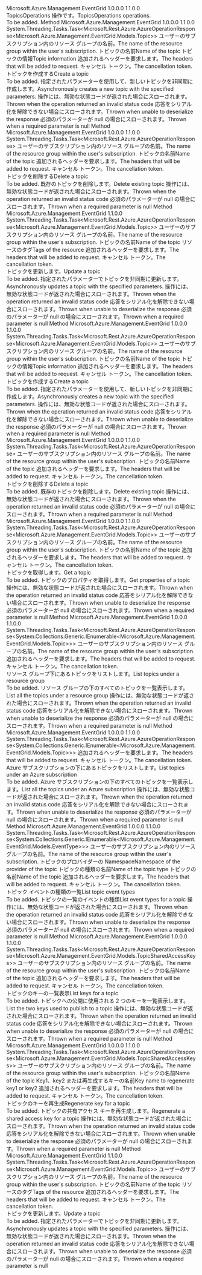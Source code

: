 <Type Name="ITopicsOperations" FullName="Microsoft.Azure.Management.EventGrid.ITopicsOperations">
  <TypeSignature Language="C#" Value="public interface ITopicsOperations" />
  <TypeSignature Language="ILAsm" Value=".class public interface auto ansi abstract ITopicsOperations" />
  <TypeSignature Language="DocId" Value="T:Microsoft.Azure.Management.EventGrid.ITopicsOperations" />
  <TypeSignature Language="VB.NET" Value="Public Interface ITopicsOperations" />
  <TypeSignature Language="F#" Value="type ITopicsOperations = interface" />
  <AssemblyInfo>
    <AssemblyName>Microsoft.Azure.Management.EventGrid</AssemblyName>
    <AssemblyVersion>1.0.0.0</AssemblyVersion>
    <AssemblyVersion>1.1.0.0</AssemblyVersion>
  </AssemblyInfo>
  <Interfaces />
  <Docs>
    <summary>
            <span data-ttu-id="8a679-101">TopicsOperations 操作です。</span><span class="sxs-lookup"><span data-stu-id="8a679-101">TopicsOperations operations.</span></span>
            </summary>
    <remarks>To be added.</remarks>
  </Docs>
  <Members>
    <Member MemberName="BeginCreateOrUpdateWithHttpMessagesAsync">
      <MemberSignature Language="C#" Value="public System.Threading.Tasks.Task&lt;Microsoft.Rest.Azure.AzureOperationResponse&lt;Microsoft.Azure.Management.EventGrid.Models.Topic&gt;&gt; BeginCreateOrUpdateWithHttpMessagesAsync (string resourceGroupName, string topicName, Microsoft.Azure.Management.EventGrid.Models.Topic topicInfo, System.Collections.Generic.Dictionary&lt;string,System.Collections.Generic.List&lt;string&gt;&gt; customHeaders = null, System.Threading.CancellationToken cancellationToken = null);" />
      <MemberSignature Language="ILAsm" Value=".method public hidebysig newslot virtual instance class System.Threading.Tasks.Task`1&lt;class Microsoft.Rest.Azure.AzureOperationResponse`1&lt;class Microsoft.Azure.Management.EventGrid.Models.Topic&gt;&gt; BeginCreateOrUpdateWithHttpMessagesAsync(string resourceGroupName, string topicName, class Microsoft.Azure.Management.EventGrid.Models.Topic topicInfo, class System.Collections.Generic.Dictionary`2&lt;string, class System.Collections.Generic.List`1&lt;string&gt;&gt; customHeaders, valuetype System.Threading.CancellationToken cancellationToken) cil managed" />
      <MemberSignature Language="DocId" Value="M:Microsoft.Azure.Management.EventGrid.ITopicsOperations.BeginCreateOrUpdateWithHttpMessagesAsync(System.String,System.String,Microsoft.Azure.Management.EventGrid.Models.Topic,System.Collections.Generic.Dictionary{System.String,System.Collections.Generic.List{System.String}},System.Threading.CancellationToken)" />
      <MemberSignature Language="F#" Value="abstract member BeginCreateOrUpdateWithHttpMessagesAsync : string * string * Microsoft.Azure.Management.EventGrid.Models.Topic * System.Collections.Generic.Dictionary&lt;string, System.Collections.Generic.List&lt;string&gt;&gt; * System.Threading.CancellationToken -&gt; System.Threading.Tasks.Task&lt;Microsoft.Rest.Azure.AzureOperationResponse&lt;Microsoft.Azure.Management.EventGrid.Models.Topic&gt;&gt;" Usage="iTopicsOperations.BeginCreateOrUpdateWithHttpMessagesAsync (resourceGroupName, topicName, topicInfo, customHeaders, cancellationToken)" />
      <MemberType>Method</MemberType>
      <AssemblyInfo>
        <AssemblyName>Microsoft.Azure.Management.EventGrid</AssemblyName>
        <AssemblyVersion>1.0.0.0</AssemblyVersion>
        <AssemblyVersion>1.1.0.0</AssemblyVersion>
      </AssemblyInfo>
      <ReturnValue>
        <ReturnType>System.Threading.Tasks.Task&lt;Microsoft.Rest.Azure.AzureOperationResponse&lt;Microsoft.Azure.Management.EventGrid.Models.Topic&gt;&gt;</ReturnType>
      </ReturnValue>
      <Parameters>
        <Parameter Name="resourceGroupName" Type="System.String" />
        <Parameter Name="topicName" Type="System.String" />
        <Parameter Name="topicInfo" Type="Microsoft.Azure.Management.EventGrid.Models.Topic" />
        <Parameter Name="customHeaders" Type="System.Collections.Generic.Dictionary&lt;System.String,System.Collections.Generic.List&lt;System.String&gt;&gt;" />
        <Parameter Name="cancellationToken" Type="System.Threading.CancellationToken" />
      </Parameters>
      <Docs>
        <param name="resourceGroupName">
            <span data-ttu-id="8a679-102">ユーザーのサブスクリプション内のリソース グループの名前。</span><span class="sxs-lookup"><span data-stu-id="8a679-102">The name of the resource group within the user's subscription.</span></span>
            </param>
        <param name="topicName">
            <span data-ttu-id="8a679-103">トピックの名前</span><span class="sxs-lookup"><span data-stu-id="8a679-103">Name of the topic</span></span>
            </param>
        <param name="topicInfo">
            <span data-ttu-id="8a679-104">トピックの情報</span><span class="sxs-lookup"><span data-stu-id="8a679-104">Topic information</span></span>
            </param>
        <param name="customHeaders">
            <span data-ttu-id="8a679-105">追加されるヘッダーを要求します。</span><span class="sxs-lookup"><span data-stu-id="8a679-105">The headers that will be added to request.</span></span>
            </param>
        <param name="cancellationToken">
            <span data-ttu-id="8a679-106">キャンセル トークン。</span><span class="sxs-lookup"><span data-stu-id="8a679-106">The cancellation token.</span></span>
            </param>
        <summary>
            <span data-ttu-id="8a679-107">トピックを作成する</span><span class="sxs-lookup"><span data-stu-id="8a679-107">Create a topic</span></span>
            </summary>
        <returns>To be added.</returns>
        <remarks>
            <span data-ttu-id="8a679-108">指定されたパラメーターを使用して、新しいトピックを非同期に作成します。</span><span class="sxs-lookup"><span data-stu-id="8a679-108">Asynchronously creates a new topic with the specified parameters.</span></span>
            </remarks>
        <exception cref="T:Microsoft.Rest.Azure.CloudException">
            <span data-ttu-id="8a679-109">操作には、無効な状態コードが返された場合にスローされます。</span><span class="sxs-lookup"><span data-stu-id="8a679-109">Thrown when the operation returned an invalid status code</span></span>
            </exception>
        <exception cref="T:Microsoft.Rest.SerializationException">
            <span data-ttu-id="8a679-110">応答をシリアル化を解除できない場合にスローされます。</span><span class="sxs-lookup"><span data-stu-id="8a679-110">Thrown when unable to deserialize the response</span></span>
            </exception>
        <exception cref="T:Microsoft.Rest.ValidationException">
            <span data-ttu-id="8a679-111">必須のパラメーターが null の場合にスローされます。</span><span class="sxs-lookup"><span data-stu-id="8a679-111">Thrown when a required parameter is null</span></span>
            </exception>
      </Docs>
    </Member>
    <Member MemberName="BeginDeleteWithHttpMessagesAsync">
      <MemberSignature Language="C#" Value="public System.Threading.Tasks.Task&lt;Microsoft.Rest.Azure.AzureOperationResponse&gt; BeginDeleteWithHttpMessagesAsync (string resourceGroupName, string topicName, System.Collections.Generic.Dictionary&lt;string,System.Collections.Generic.List&lt;string&gt;&gt; customHeaders = null, System.Threading.CancellationToken cancellationToken = null);" />
      <MemberSignature Language="ILAsm" Value=".method public hidebysig newslot virtual instance class System.Threading.Tasks.Task`1&lt;class Microsoft.Rest.Azure.AzureOperationResponse&gt; BeginDeleteWithHttpMessagesAsync(string resourceGroupName, string topicName, class System.Collections.Generic.Dictionary`2&lt;string, class System.Collections.Generic.List`1&lt;string&gt;&gt; customHeaders, valuetype System.Threading.CancellationToken cancellationToken) cil managed" />
      <MemberSignature Language="DocId" Value="M:Microsoft.Azure.Management.EventGrid.ITopicsOperations.BeginDeleteWithHttpMessagesAsync(System.String,System.String,System.Collections.Generic.Dictionary{System.String,System.Collections.Generic.List{System.String}},System.Threading.CancellationToken)" />
      <MemberSignature Language="F#" Value="abstract member BeginDeleteWithHttpMessagesAsync : string * string * System.Collections.Generic.Dictionary&lt;string, System.Collections.Generic.List&lt;string&gt;&gt; * System.Threading.CancellationToken -&gt; System.Threading.Tasks.Task&lt;Microsoft.Rest.Azure.AzureOperationResponse&gt;" Usage="iTopicsOperations.BeginDeleteWithHttpMessagesAsync (resourceGroupName, topicName, customHeaders, cancellationToken)" />
      <MemberType>Method</MemberType>
      <AssemblyInfo>
        <AssemblyName>Microsoft.Azure.Management.EventGrid</AssemblyName>
        <AssemblyVersion>1.0.0.0</AssemblyVersion>
        <AssemblyVersion>1.1.0.0</AssemblyVersion>
      </AssemblyInfo>
      <ReturnValue>
        <ReturnType>System.Threading.Tasks.Task&lt;Microsoft.Rest.Azure.AzureOperationResponse&gt;</ReturnType>
      </ReturnValue>
      <Parameters>
        <Parameter Name="resourceGroupName" Type="System.String" />
        <Parameter Name="topicName" Type="System.String" />
        <Parameter Name="customHeaders" Type="System.Collections.Generic.Dictionary&lt;System.String,System.Collections.Generic.List&lt;System.String&gt;&gt;" />
        <Parameter Name="cancellationToken" Type="System.Threading.CancellationToken" />
      </Parameters>
      <Docs>
        <param name="resourceGroupName">
            <span data-ttu-id="8a679-112">ユーザーのサブスクリプション内のリソース グループの名前。</span><span class="sxs-lookup"><span data-stu-id="8a679-112">The name of the resource group within the user's subscription.</span></span>
            </param>
        <param name="topicName">
            <span data-ttu-id="8a679-113">トピックの名前</span><span class="sxs-lookup"><span data-stu-id="8a679-113">Name of the topic</span></span>
            </param>
        <param name="customHeaders">
            <span data-ttu-id="8a679-114">追加されるヘッダーを要求します。</span><span class="sxs-lookup"><span data-stu-id="8a679-114">The headers that will be added to request.</span></span>
            </param>
        <param name="cancellationToken">
            <span data-ttu-id="8a679-115">キャンセル トークン。</span><span class="sxs-lookup"><span data-stu-id="8a679-115">The cancellation token.</span></span>
            </param>
        <summary>
            <span data-ttu-id="8a679-116">トピックを削除する</span><span class="sxs-lookup"><span data-stu-id="8a679-116">Delete a topic</span></span>
            </summary>
        <returns>To be added.</returns>
        <remarks>
            <span data-ttu-id="8a679-117">既存のトピックを削除します。</span><span class="sxs-lookup"><span data-stu-id="8a679-117">Delete existing topic</span></span>
            </remarks>
        <exception cref="T:Microsoft.Rest.Azure.CloudException">
            <span data-ttu-id="8a679-118">操作には、無効な状態コードが返された場合にスローされます。</span><span class="sxs-lookup"><span data-stu-id="8a679-118">Thrown when the operation returned an invalid status code</span></span>
            </exception>
        <exception cref="T:Microsoft.Rest.ValidationException">
            <span data-ttu-id="8a679-119">必須のパラメーターが null の場合にスローされます。</span><span class="sxs-lookup"><span data-stu-id="8a679-119">Thrown when a required parameter is null</span></span>
            </exception>
      </Docs>
    </Member>
    <Member MemberName="BeginUpdateWithHttpMessagesAsync">
      <MemberSignature Language="C#" Value="public System.Threading.Tasks.Task&lt;Microsoft.Rest.Azure.AzureOperationResponse&lt;Microsoft.Azure.Management.EventGrid.Models.Topic&gt;&gt; BeginUpdateWithHttpMessagesAsync (string resourceGroupName, string topicName, System.Collections.Generic.IDictionary&lt;string,string&gt; tags = null, System.Collections.Generic.Dictionary&lt;string,System.Collections.Generic.List&lt;string&gt;&gt; customHeaders = null, System.Threading.CancellationToken cancellationToken = null);" />
      <MemberSignature Language="ILAsm" Value=".method public hidebysig newslot virtual instance class System.Threading.Tasks.Task`1&lt;class Microsoft.Rest.Azure.AzureOperationResponse`1&lt;class Microsoft.Azure.Management.EventGrid.Models.Topic&gt;&gt; BeginUpdateWithHttpMessagesAsync(string resourceGroupName, string topicName, class System.Collections.Generic.IDictionary`2&lt;string, string&gt; tags, class System.Collections.Generic.Dictionary`2&lt;string, class System.Collections.Generic.List`1&lt;string&gt;&gt; customHeaders, valuetype System.Threading.CancellationToken cancellationToken) cil managed" />
      <MemberSignature Language="DocId" Value="M:Microsoft.Azure.Management.EventGrid.ITopicsOperations.BeginUpdateWithHttpMessagesAsync(System.String,System.String,System.Collections.Generic.IDictionary{System.String,System.String},System.Collections.Generic.Dictionary{System.String,System.Collections.Generic.List{System.String}},System.Threading.CancellationToken)" />
      <MemberSignature Language="F#" Value="abstract member BeginUpdateWithHttpMessagesAsync : string * string * System.Collections.Generic.IDictionary&lt;string, string&gt; * System.Collections.Generic.Dictionary&lt;string, System.Collections.Generic.List&lt;string&gt;&gt; * System.Threading.CancellationToken -&gt; System.Threading.Tasks.Task&lt;Microsoft.Rest.Azure.AzureOperationResponse&lt;Microsoft.Azure.Management.EventGrid.Models.Topic&gt;&gt;" Usage="iTopicsOperations.BeginUpdateWithHttpMessagesAsync (resourceGroupName, topicName, tags, customHeaders, cancellationToken)" />
      <MemberType>Method</MemberType>
      <AssemblyInfo>
        <AssemblyName>Microsoft.Azure.Management.EventGrid</AssemblyName>
        <AssemblyVersion>1.1.0.0</AssemblyVersion>
      </AssemblyInfo>
      <ReturnValue>
        <ReturnType>System.Threading.Tasks.Task&lt;Microsoft.Rest.Azure.AzureOperationResponse&lt;Microsoft.Azure.Management.EventGrid.Models.Topic&gt;&gt;</ReturnType>
      </ReturnValue>
      <Parameters>
        <Parameter Name="resourceGroupName" Type="System.String" />
        <Parameter Name="topicName" Type="System.String" />
        <Parameter Name="tags" Type="System.Collections.Generic.IDictionary&lt;System.String,System.String&gt;" />
        <Parameter Name="customHeaders" Type="System.Collections.Generic.Dictionary&lt;System.String,System.Collections.Generic.List&lt;System.String&gt;&gt;" />
        <Parameter Name="cancellationToken" Type="System.Threading.CancellationToken" />
      </Parameters>
      <Docs>
        <param name="resourceGroupName">
            <span data-ttu-id="8a679-120">ユーザーのサブスクリプション内のリソース グループの名前。</span><span class="sxs-lookup"><span data-stu-id="8a679-120">The name of the resource group within the user's subscription.</span></span>
            </param>
        <param name="topicName">
            <span data-ttu-id="8a679-121">トピックの名前</span><span class="sxs-lookup"><span data-stu-id="8a679-121">Name of the topic</span></span>
            </param>
        <param name="tags">
            <span data-ttu-id="8a679-122">リソースのタグ</span><span class="sxs-lookup"><span data-stu-id="8a679-122">Tags of the resource</span></span>
            </param>
        <param name="customHeaders">
            <span data-ttu-id="8a679-123">追加されるヘッダーを要求します。</span><span class="sxs-lookup"><span data-stu-id="8a679-123">The headers that will be added to request.</span></span>
            </param>
        <param name="cancellationToken">
            <span data-ttu-id="8a679-124">キャンセル トークン。</span><span class="sxs-lookup"><span data-stu-id="8a679-124">The cancellation token.</span></span>
            </param>
        <summary>
            <span data-ttu-id="8a679-125">トピックを更新します。</span><span class="sxs-lookup"><span data-stu-id="8a679-125">Update a topic</span></span>
            </summary>
        <returns>To be added.</returns>
        <remarks>
            <span data-ttu-id="8a679-126">指定されたパラメーターでトピックを非同期に更新します。</span><span class="sxs-lookup"><span data-stu-id="8a679-126">Asynchronously updates a topic with the specified parameters.</span></span>
            </remarks>
        <exception cref="T:Microsoft.Rest.Azure.CloudException">
            <span data-ttu-id="8a679-127">操作には、無効な状態コードが返された場合にスローされます。</span><span class="sxs-lookup"><span data-stu-id="8a679-127">Thrown when the operation returned an invalid status code</span></span>
            </exception>
        <exception cref="T:Microsoft.Rest.SerializationException">
            <span data-ttu-id="8a679-128">応答をシリアル化を解除できない場合にスローされます。</span><span class="sxs-lookup"><span data-stu-id="8a679-128">Thrown when unable to deserialize the response</span></span>
            </exception>
        <exception cref="T:Microsoft.Rest.ValidationException">
            <span data-ttu-id="8a679-129">必須のパラメーターが null の場合にスローされます。</span><span class="sxs-lookup"><span data-stu-id="8a679-129">Thrown when a required parameter is null</span></span>
            </exception>
      </Docs>
    </Member>
    <Member MemberName="CreateOrUpdateWithHttpMessagesAsync">
      <MemberSignature Language="C#" Value="public System.Threading.Tasks.Task&lt;Microsoft.Rest.Azure.AzureOperationResponse&lt;Microsoft.Azure.Management.EventGrid.Models.Topic&gt;&gt; CreateOrUpdateWithHttpMessagesAsync (string resourceGroupName, string topicName, Microsoft.Azure.Management.EventGrid.Models.Topic topicInfo, System.Collections.Generic.Dictionary&lt;string,System.Collections.Generic.List&lt;string&gt;&gt; customHeaders = null, System.Threading.CancellationToken cancellationToken = null);" />
      <MemberSignature Language="ILAsm" Value=".method public hidebysig newslot virtual instance class System.Threading.Tasks.Task`1&lt;class Microsoft.Rest.Azure.AzureOperationResponse`1&lt;class Microsoft.Azure.Management.EventGrid.Models.Topic&gt;&gt; CreateOrUpdateWithHttpMessagesAsync(string resourceGroupName, string topicName, class Microsoft.Azure.Management.EventGrid.Models.Topic topicInfo, class System.Collections.Generic.Dictionary`2&lt;string, class System.Collections.Generic.List`1&lt;string&gt;&gt; customHeaders, valuetype System.Threading.CancellationToken cancellationToken) cil managed" />
      <MemberSignature Language="DocId" Value="M:Microsoft.Azure.Management.EventGrid.ITopicsOperations.CreateOrUpdateWithHttpMessagesAsync(System.String,System.String,Microsoft.Azure.Management.EventGrid.Models.Topic,System.Collections.Generic.Dictionary{System.String,System.Collections.Generic.List{System.String}},System.Threading.CancellationToken)" />
      <MemberSignature Language="F#" Value="abstract member CreateOrUpdateWithHttpMessagesAsync : string * string * Microsoft.Azure.Management.EventGrid.Models.Topic * System.Collections.Generic.Dictionary&lt;string, System.Collections.Generic.List&lt;string&gt;&gt; * System.Threading.CancellationToken -&gt; System.Threading.Tasks.Task&lt;Microsoft.Rest.Azure.AzureOperationResponse&lt;Microsoft.Azure.Management.EventGrid.Models.Topic&gt;&gt;" Usage="iTopicsOperations.CreateOrUpdateWithHttpMessagesAsync (resourceGroupName, topicName, topicInfo, customHeaders, cancellationToken)" />
      <MemberType>Method</MemberType>
      <AssemblyInfo>
        <AssemblyName>Microsoft.Azure.Management.EventGrid</AssemblyName>
        <AssemblyVersion>1.0.0.0</AssemblyVersion>
        <AssemblyVersion>1.1.0.0</AssemblyVersion>
      </AssemblyInfo>
      <ReturnValue>
        <ReturnType>System.Threading.Tasks.Task&lt;Microsoft.Rest.Azure.AzureOperationResponse&lt;Microsoft.Azure.Management.EventGrid.Models.Topic&gt;&gt;</ReturnType>
      </ReturnValue>
      <Parameters>
        <Parameter Name="resourceGroupName" Type="System.String" />
        <Parameter Name="topicName" Type="System.String" />
        <Parameter Name="topicInfo" Type="Microsoft.Azure.Management.EventGrid.Models.Topic" />
        <Parameter Name="customHeaders" Type="System.Collections.Generic.Dictionary&lt;System.String,System.Collections.Generic.List&lt;System.String&gt;&gt;" />
        <Parameter Name="cancellationToken" Type="System.Threading.CancellationToken" />
      </Parameters>
      <Docs>
        <param name="resourceGroupName">
            <span data-ttu-id="8a679-130">ユーザーのサブスクリプション内のリソース グループの名前。</span><span class="sxs-lookup"><span data-stu-id="8a679-130">The name of the resource group within the user's subscription.</span></span>
            </param>
        <param name="topicName">
            <span data-ttu-id="8a679-131">トピックの名前</span><span class="sxs-lookup"><span data-stu-id="8a679-131">Name of the topic</span></span>
            </param>
        <param name="topicInfo">
            <span data-ttu-id="8a679-132">トピックの情報</span><span class="sxs-lookup"><span data-stu-id="8a679-132">Topic information</span></span>
            </param>
        <param name="customHeaders">
            <span data-ttu-id="8a679-133">追加されるヘッダーを要求します。</span><span class="sxs-lookup"><span data-stu-id="8a679-133">The headers that will be added to request.</span></span>
            </param>
        <param name="cancellationToken">
            <span data-ttu-id="8a679-134">キャンセル トークン。</span><span class="sxs-lookup"><span data-stu-id="8a679-134">The cancellation token.</span></span>
            </param>
        <summary>
            <span data-ttu-id="8a679-135">トピックを作成する</span><span class="sxs-lookup"><span data-stu-id="8a679-135">Create a topic</span></span>
            </summary>
        <returns>To be added.</returns>
        <remarks>
            <span data-ttu-id="8a679-136">指定されたパラメーターを使用して、新しいトピックを非同期に作成します。</span><span class="sxs-lookup"><span data-stu-id="8a679-136">Asynchronously creates a new topic with the specified parameters.</span></span>
            </remarks>
        <exception cref="T:Microsoft.Rest.Azure.CloudException">
            <span data-ttu-id="8a679-137">操作には、無効な状態コードが返された場合にスローされます。</span><span class="sxs-lookup"><span data-stu-id="8a679-137">Thrown when the operation returned an invalid status code</span></span>
            </exception>
        <exception cref="T:Microsoft.Rest.SerializationException">
            <span data-ttu-id="8a679-138">応答をシリアル化を解除できない場合にスローされます。</span><span class="sxs-lookup"><span data-stu-id="8a679-138">Thrown when unable to deserialize the response</span></span>
            </exception>
        <exception cref="T:Microsoft.Rest.ValidationException">
            <span data-ttu-id="8a679-139">必須のパラメーターが null の場合にスローされます。</span><span class="sxs-lookup"><span data-stu-id="8a679-139">Thrown when a required parameter is null</span></span>
            </exception>
      </Docs>
    </Member>
    <Member MemberName="DeleteWithHttpMessagesAsync">
      <MemberSignature Language="C#" Value="public System.Threading.Tasks.Task&lt;Microsoft.Rest.Azure.AzureOperationResponse&gt; DeleteWithHttpMessagesAsync (string resourceGroupName, string topicName, System.Collections.Generic.Dictionary&lt;string,System.Collections.Generic.List&lt;string&gt;&gt; customHeaders = null, System.Threading.CancellationToken cancellationToken = null);" />
      <MemberSignature Language="ILAsm" Value=".method public hidebysig newslot virtual instance class System.Threading.Tasks.Task`1&lt;class Microsoft.Rest.Azure.AzureOperationResponse&gt; DeleteWithHttpMessagesAsync(string resourceGroupName, string topicName, class System.Collections.Generic.Dictionary`2&lt;string, class System.Collections.Generic.List`1&lt;string&gt;&gt; customHeaders, valuetype System.Threading.CancellationToken cancellationToken) cil managed" />
      <MemberSignature Language="DocId" Value="M:Microsoft.Azure.Management.EventGrid.ITopicsOperations.DeleteWithHttpMessagesAsync(System.String,System.String,System.Collections.Generic.Dictionary{System.String,System.Collections.Generic.List{System.String}},System.Threading.CancellationToken)" />
      <MemberSignature Language="F#" Value="abstract member DeleteWithHttpMessagesAsync : string * string * System.Collections.Generic.Dictionary&lt;string, System.Collections.Generic.List&lt;string&gt;&gt; * System.Threading.CancellationToken -&gt; System.Threading.Tasks.Task&lt;Microsoft.Rest.Azure.AzureOperationResponse&gt;" Usage="iTopicsOperations.DeleteWithHttpMessagesAsync (resourceGroupName, topicName, customHeaders, cancellationToken)" />
      <MemberType>Method</MemberType>
      <AssemblyInfo>
        <AssemblyName>Microsoft.Azure.Management.EventGrid</AssemblyName>
        <AssemblyVersion>1.0.0.0</AssemblyVersion>
        <AssemblyVersion>1.1.0.0</AssemblyVersion>
      </AssemblyInfo>
      <ReturnValue>
        <ReturnType>System.Threading.Tasks.Task&lt;Microsoft.Rest.Azure.AzureOperationResponse&gt;</ReturnType>
      </ReturnValue>
      <Parameters>
        <Parameter Name="resourceGroupName" Type="System.String" />
        <Parameter Name="topicName" Type="System.String" />
        <Parameter Name="customHeaders" Type="System.Collections.Generic.Dictionary&lt;System.String,System.Collections.Generic.List&lt;System.String&gt;&gt;" />
        <Parameter Name="cancellationToken" Type="System.Threading.CancellationToken" />
      </Parameters>
      <Docs>
        <param name="resourceGroupName">
            <span data-ttu-id="8a679-140">ユーザーのサブスクリプション内のリソース グループの名前。</span><span class="sxs-lookup"><span data-stu-id="8a679-140">The name of the resource group within the user's subscription.</span></span>
            </param>
        <param name="topicName">
            <span data-ttu-id="8a679-141">トピックの名前</span><span class="sxs-lookup"><span data-stu-id="8a679-141">Name of the topic</span></span>
            </param>
        <param name="customHeaders">
            <span data-ttu-id="8a679-142">追加されるヘッダーを要求します。</span><span class="sxs-lookup"><span data-stu-id="8a679-142">The headers that will be added to request.</span></span>
            </param>
        <param name="cancellationToken">
            <span data-ttu-id="8a679-143">キャンセル トークン。</span><span class="sxs-lookup"><span data-stu-id="8a679-143">The cancellation token.</span></span>
            </param>
        <summary>
            <span data-ttu-id="8a679-144">トピックを削除する</span><span class="sxs-lookup"><span data-stu-id="8a679-144">Delete a topic</span></span>
            </summary>
        <returns>To be added.</returns>
        <remarks>
            <span data-ttu-id="8a679-145">既存のトピックを削除します。</span><span class="sxs-lookup"><span data-stu-id="8a679-145">Delete existing topic</span></span>
            </remarks>
        <exception cref="T:Microsoft.Rest.Azure.CloudException">
            <span data-ttu-id="8a679-146">操作には、無効な状態コードが返された場合にスローされます。</span><span class="sxs-lookup"><span data-stu-id="8a679-146">Thrown when the operation returned an invalid status code</span></span>
            </exception>
        <exception cref="T:Microsoft.Rest.ValidationException">
            <span data-ttu-id="8a679-147">必須のパラメーターが null の場合にスローされます。</span><span class="sxs-lookup"><span data-stu-id="8a679-147">Thrown when a required parameter is null</span></span>
            </exception>
      </Docs>
    </Member>
    <Member MemberName="GetWithHttpMessagesAsync">
      <MemberSignature Language="C#" Value="public System.Threading.Tasks.Task&lt;Microsoft.Rest.Azure.AzureOperationResponse&lt;Microsoft.Azure.Management.EventGrid.Models.Topic&gt;&gt; GetWithHttpMessagesAsync (string resourceGroupName, string topicName, System.Collections.Generic.Dictionary&lt;string,System.Collections.Generic.List&lt;string&gt;&gt; customHeaders = null, System.Threading.CancellationToken cancellationToken = null);" />
      <MemberSignature Language="ILAsm" Value=".method public hidebysig newslot virtual instance class System.Threading.Tasks.Task`1&lt;class Microsoft.Rest.Azure.AzureOperationResponse`1&lt;class Microsoft.Azure.Management.EventGrid.Models.Topic&gt;&gt; GetWithHttpMessagesAsync(string resourceGroupName, string topicName, class System.Collections.Generic.Dictionary`2&lt;string, class System.Collections.Generic.List`1&lt;string&gt;&gt; customHeaders, valuetype System.Threading.CancellationToken cancellationToken) cil managed" />
      <MemberSignature Language="DocId" Value="M:Microsoft.Azure.Management.EventGrid.ITopicsOperations.GetWithHttpMessagesAsync(System.String,System.String,System.Collections.Generic.Dictionary{System.String,System.Collections.Generic.List{System.String}},System.Threading.CancellationToken)" />
      <MemberSignature Language="F#" Value="abstract member GetWithHttpMessagesAsync : string * string * System.Collections.Generic.Dictionary&lt;string, System.Collections.Generic.List&lt;string&gt;&gt; * System.Threading.CancellationToken -&gt; System.Threading.Tasks.Task&lt;Microsoft.Rest.Azure.AzureOperationResponse&lt;Microsoft.Azure.Management.EventGrid.Models.Topic&gt;&gt;" Usage="iTopicsOperations.GetWithHttpMessagesAsync (resourceGroupName, topicName, customHeaders, cancellationToken)" />
      <MemberType>Method</MemberType>
      <AssemblyInfo>
        <AssemblyName>Microsoft.Azure.Management.EventGrid</AssemblyName>
        <AssemblyVersion>1.0.0.0</AssemblyVersion>
        <AssemblyVersion>1.1.0.0</AssemblyVersion>
      </AssemblyInfo>
      <ReturnValue>
        <ReturnType>System.Threading.Tasks.Task&lt;Microsoft.Rest.Azure.AzureOperationResponse&lt;Microsoft.Azure.Management.EventGrid.Models.Topic&gt;&gt;</ReturnType>
      </ReturnValue>
      <Parameters>
        <Parameter Name="resourceGroupName" Type="System.String" />
        <Parameter Name="topicName" Type="System.String" />
        <Parameter Name="customHeaders" Type="System.Collections.Generic.Dictionary&lt;System.String,System.Collections.Generic.List&lt;System.String&gt;&gt;" />
        <Parameter Name="cancellationToken" Type="System.Threading.CancellationToken" />
      </Parameters>
      <Docs>
        <param name="resourceGroupName">
            <span data-ttu-id="8a679-148">ユーザーのサブスクリプション内のリソース グループの名前。</span><span class="sxs-lookup"><span data-stu-id="8a679-148">The name of the resource group within the user's subscription.</span></span>
            </param>
        <param name="topicName">
            <span data-ttu-id="8a679-149">トピックの名前</span><span class="sxs-lookup"><span data-stu-id="8a679-149">Name of the topic</span></span>
            </param>
        <param name="customHeaders">
            <span data-ttu-id="8a679-150">追加されるヘッダーを要求します。</span><span class="sxs-lookup"><span data-stu-id="8a679-150">The headers that will be added to request.</span></span>
            </param>
        <param name="cancellationToken">
            <span data-ttu-id="8a679-151">キャンセル トークン。</span><span class="sxs-lookup"><span data-stu-id="8a679-151">The cancellation token.</span></span>
            </param>
        <summary>
            <span data-ttu-id="8a679-152">トピックを取得します。</span><span class="sxs-lookup"><span data-stu-id="8a679-152">Get a topic</span></span>
            </summary>
        <returns>To be added.</returns>
        <remarks>
            <span data-ttu-id="8a679-153">トピックのプロパティを取得します。</span><span class="sxs-lookup"><span data-stu-id="8a679-153">Get properties of a topic</span></span>
            </remarks>
        <exception cref="T:Microsoft.Rest.Azure.CloudException">
            <span data-ttu-id="8a679-154">操作には、無効な状態コードが返された場合にスローされます。</span><span class="sxs-lookup"><span data-stu-id="8a679-154">Thrown when the operation returned an invalid status code</span></span>
            </exception>
        <exception cref="T:Microsoft.Rest.SerializationException">
            <span data-ttu-id="8a679-155">応答をシリアル化を解除できない場合にスローされます。</span><span class="sxs-lookup"><span data-stu-id="8a679-155">Thrown when unable to deserialize the response</span></span>
            </exception>
        <exception cref="T:Microsoft.Rest.ValidationException">
            <span data-ttu-id="8a679-156">必須のパラメーターが null の場合にスローされます。</span><span class="sxs-lookup"><span data-stu-id="8a679-156">Thrown when a required parameter is null</span></span>
            </exception>
      </Docs>
    </Member>
    <Member MemberName="ListByResourceGroupWithHttpMessagesAsync">
      <MemberSignature Language="C#" Value="public System.Threading.Tasks.Task&lt;Microsoft.Rest.Azure.AzureOperationResponse&lt;System.Collections.Generic.IEnumerable&lt;Microsoft.Azure.Management.EventGrid.Models.Topic&gt;&gt;&gt; ListByResourceGroupWithHttpMessagesAsync (string resourceGroupName, System.Collections.Generic.Dictionary&lt;string,System.Collections.Generic.List&lt;string&gt;&gt; customHeaders = null, System.Threading.CancellationToken cancellationToken = null);" />
      <MemberSignature Language="ILAsm" Value=".method public hidebysig newslot virtual instance class System.Threading.Tasks.Task`1&lt;class Microsoft.Rest.Azure.AzureOperationResponse`1&lt;class System.Collections.Generic.IEnumerable`1&lt;class Microsoft.Azure.Management.EventGrid.Models.Topic&gt;&gt;&gt; ListByResourceGroupWithHttpMessagesAsync(string resourceGroupName, class System.Collections.Generic.Dictionary`2&lt;string, class System.Collections.Generic.List`1&lt;string&gt;&gt; customHeaders, valuetype System.Threading.CancellationToken cancellationToken) cil managed" />
      <MemberSignature Language="DocId" Value="M:Microsoft.Azure.Management.EventGrid.ITopicsOperations.ListByResourceGroupWithHttpMessagesAsync(System.String,System.Collections.Generic.Dictionary{System.String,System.Collections.Generic.List{System.String}},System.Threading.CancellationToken)" />
      <MemberSignature Language="F#" Value="abstract member ListByResourceGroupWithHttpMessagesAsync : string * System.Collections.Generic.Dictionary&lt;string, System.Collections.Generic.List&lt;string&gt;&gt; * System.Threading.CancellationToken -&gt; System.Threading.Tasks.Task&lt;Microsoft.Rest.Azure.AzureOperationResponse&lt;seq&lt;Microsoft.Azure.Management.EventGrid.Models.Topic&gt;&gt;&gt;" Usage="iTopicsOperations.ListByResourceGroupWithHttpMessagesAsync (resourceGroupName, customHeaders, cancellationToken)" />
      <MemberType>Method</MemberType>
      <AssemblyInfo>
        <AssemblyName>Microsoft.Azure.Management.EventGrid</AssemblyName>
        <AssemblyVersion>1.0.0.0</AssemblyVersion>
        <AssemblyVersion>1.1.0.0</AssemblyVersion>
      </AssemblyInfo>
      <ReturnValue>
        <ReturnType>System.Threading.Tasks.Task&lt;Microsoft.Rest.Azure.AzureOperationResponse&lt;System.Collections.Generic.IEnumerable&lt;Microsoft.Azure.Management.EventGrid.Models.Topic&gt;&gt;&gt;</ReturnType>
      </ReturnValue>
      <Parameters>
        <Parameter Name="resourceGroupName" Type="System.String" />
        <Parameter Name="customHeaders" Type="System.Collections.Generic.Dictionary&lt;System.String,System.Collections.Generic.List&lt;System.String&gt;&gt;" />
        <Parameter Name="cancellationToken" Type="System.Threading.CancellationToken" />
      </Parameters>
      <Docs>
        <param name="resourceGroupName">
            <span data-ttu-id="8a679-157">ユーザーのサブスクリプション内のリソース グループの名前。</span><span class="sxs-lookup"><span data-stu-id="8a679-157">The name of the resource group within the user's subscription.</span></span>
            </param>
        <param name="customHeaders">
            <span data-ttu-id="8a679-158">追加されるヘッダーを要求します。</span><span class="sxs-lookup"><span data-stu-id="8a679-158">The headers that will be added to request.</span></span>
            </param>
        <param name="cancellationToken">
            <span data-ttu-id="8a679-159">キャンセル トークン。</span><span class="sxs-lookup"><span data-stu-id="8a679-159">The cancellation token.</span></span>
            </param>
        <summary>
            <span data-ttu-id="8a679-160">リソース グループ下にあるトピックをリストします。</span><span class="sxs-lookup"><span data-stu-id="8a679-160">List topics under a resource group</span></span>
            </summary>
        <returns>To be added.</returns>
        <remarks>
            <span data-ttu-id="8a679-161">リソース グループの下のすべてのトピックを一覧表示します。</span><span class="sxs-lookup"><span data-stu-id="8a679-161">List all the topics under a resource group</span></span>
            </remarks>
        <exception cref="T:Microsoft.Rest.Azure.CloudException">
            <span data-ttu-id="8a679-162">操作には、無効な状態コードが返された場合にスローされます。</span><span class="sxs-lookup"><span data-stu-id="8a679-162">Thrown when the operation returned an invalid status code</span></span>
            </exception>
        <exception cref="T:Microsoft.Rest.SerializationException">
            <span data-ttu-id="8a679-163">応答をシリアル化を解除できない場合にスローされます。</span><span class="sxs-lookup"><span data-stu-id="8a679-163">Thrown when unable to deserialize the response</span></span>
            </exception>
        <exception cref="T:Microsoft.Rest.ValidationException">
            <span data-ttu-id="8a679-164">必須のパラメーターが null の場合にスローされます。</span><span class="sxs-lookup"><span data-stu-id="8a679-164">Thrown when a required parameter is null</span></span>
            </exception>
      </Docs>
    </Member>
    <Member MemberName="ListBySubscriptionWithHttpMessagesAsync">
      <MemberSignature Language="C#" Value="public System.Threading.Tasks.Task&lt;Microsoft.Rest.Azure.AzureOperationResponse&lt;System.Collections.Generic.IEnumerable&lt;Microsoft.Azure.Management.EventGrid.Models.Topic&gt;&gt;&gt; ListBySubscriptionWithHttpMessagesAsync (System.Collections.Generic.Dictionary&lt;string,System.Collections.Generic.List&lt;string&gt;&gt; customHeaders = null, System.Threading.CancellationToken cancellationToken = null);" />
      <MemberSignature Language="ILAsm" Value=".method public hidebysig newslot virtual instance class System.Threading.Tasks.Task`1&lt;class Microsoft.Rest.Azure.AzureOperationResponse`1&lt;class System.Collections.Generic.IEnumerable`1&lt;class Microsoft.Azure.Management.EventGrid.Models.Topic&gt;&gt;&gt; ListBySubscriptionWithHttpMessagesAsync(class System.Collections.Generic.Dictionary`2&lt;string, class System.Collections.Generic.List`1&lt;string&gt;&gt; customHeaders, valuetype System.Threading.CancellationToken cancellationToken) cil managed" />
      <MemberSignature Language="DocId" Value="M:Microsoft.Azure.Management.EventGrid.ITopicsOperations.ListBySubscriptionWithHttpMessagesAsync(System.Collections.Generic.Dictionary{System.String,System.Collections.Generic.List{System.String}},System.Threading.CancellationToken)" />
      <MemberSignature Language="F#" Value="abstract member ListBySubscriptionWithHttpMessagesAsync : System.Collections.Generic.Dictionary&lt;string, System.Collections.Generic.List&lt;string&gt;&gt; * System.Threading.CancellationToken -&gt; System.Threading.Tasks.Task&lt;Microsoft.Rest.Azure.AzureOperationResponse&lt;seq&lt;Microsoft.Azure.Management.EventGrid.Models.Topic&gt;&gt;&gt;" Usage="iTopicsOperations.ListBySubscriptionWithHttpMessagesAsync (customHeaders, cancellationToken)" />
      <MemberType>Method</MemberType>
      <AssemblyInfo>
        <AssemblyName>Microsoft.Azure.Management.EventGrid</AssemblyName>
        <AssemblyVersion>1.0.0.0</AssemblyVersion>
        <AssemblyVersion>1.1.0.0</AssemblyVersion>
      </AssemblyInfo>
      <ReturnValue>
        <ReturnType>System.Threading.Tasks.Task&lt;Microsoft.Rest.Azure.AzureOperationResponse&lt;System.Collections.Generic.IEnumerable&lt;Microsoft.Azure.Management.EventGrid.Models.Topic&gt;&gt;&gt;</ReturnType>
      </ReturnValue>
      <Parameters>
        <Parameter Name="customHeaders" Type="System.Collections.Generic.Dictionary&lt;System.String,System.Collections.Generic.List&lt;System.String&gt;&gt;" />
        <Parameter Name="cancellationToken" Type="System.Threading.CancellationToken" />
      </Parameters>
      <Docs>
        <param name="customHeaders">
            <span data-ttu-id="8a679-165">追加されるヘッダーを要求します。</span><span class="sxs-lookup"><span data-stu-id="8a679-165">The headers that will be added to request.</span></span>
            </param>
        <param name="cancellationToken">
            <span data-ttu-id="8a679-166">キャンセル トークン。</span><span class="sxs-lookup"><span data-stu-id="8a679-166">The cancellation token.</span></span>
            </param>
        <summary>
            <span data-ttu-id="8a679-167">Azure サブスクリプションの下にあるトピックをリストします。</span><span class="sxs-lookup"><span data-stu-id="8a679-167">List topics under an Azure subscription</span></span>
            </summary>
        <returns>To be added.</returns>
        <remarks>
            <span data-ttu-id="8a679-168">Azure サブスクリプションの下のすべてのトピックを一覧表示します。</span><span class="sxs-lookup"><span data-stu-id="8a679-168">List all the topics under an Azure subscription</span></span>
            </remarks>
        <exception cref="T:Microsoft.Rest.Azure.CloudException">
            <span data-ttu-id="8a679-169">操作には、無効な状態コードが返された場合にスローされます。</span><span class="sxs-lookup"><span data-stu-id="8a679-169">Thrown when the operation returned an invalid status code</span></span>
            </exception>
        <exception cref="T:Microsoft.Rest.SerializationException">
            <span data-ttu-id="8a679-170">応答をシリアル化を解除できない場合にスローされます。</span><span class="sxs-lookup"><span data-stu-id="8a679-170">Thrown when unable to deserialize the response</span></span>
            </exception>
        <exception cref="T:Microsoft.Rest.ValidationException">
            <span data-ttu-id="8a679-171">必須のパラメーターが null の場合にスローされます。</span><span class="sxs-lookup"><span data-stu-id="8a679-171">Thrown when a required parameter is null</span></span>
            </exception>
      </Docs>
    </Member>
    <Member MemberName="ListEventTypesWithHttpMessagesAsync">
      <MemberSignature Language="C#" Value="public System.Threading.Tasks.Task&lt;Microsoft.Rest.Azure.AzureOperationResponse&lt;System.Collections.Generic.IEnumerable&lt;Microsoft.Azure.Management.EventGrid.Models.EventType&gt;&gt;&gt; ListEventTypesWithHttpMessagesAsync (string resourceGroupName, string providerNamespace, string resourceTypeName, string resourceName, System.Collections.Generic.Dictionary&lt;string,System.Collections.Generic.List&lt;string&gt;&gt; customHeaders = null, System.Threading.CancellationToken cancellationToken = null);" />
      <MemberSignature Language="ILAsm" Value=".method public hidebysig newslot virtual instance class System.Threading.Tasks.Task`1&lt;class Microsoft.Rest.Azure.AzureOperationResponse`1&lt;class System.Collections.Generic.IEnumerable`1&lt;class Microsoft.Azure.Management.EventGrid.Models.EventType&gt;&gt;&gt; ListEventTypesWithHttpMessagesAsync(string resourceGroupName, string providerNamespace, string resourceTypeName, string resourceName, class System.Collections.Generic.Dictionary`2&lt;string, class System.Collections.Generic.List`1&lt;string&gt;&gt; customHeaders, valuetype System.Threading.CancellationToken cancellationToken) cil managed" />
      <MemberSignature Language="DocId" Value="M:Microsoft.Azure.Management.EventGrid.ITopicsOperations.ListEventTypesWithHttpMessagesAsync(System.String,System.String,System.String,System.String,System.Collections.Generic.Dictionary{System.String,System.Collections.Generic.List{System.String}},System.Threading.CancellationToken)" />
      <MemberSignature Language="F#" Value="abstract member ListEventTypesWithHttpMessagesAsync : string * string * string * string * System.Collections.Generic.Dictionary&lt;string, System.Collections.Generic.List&lt;string&gt;&gt; * System.Threading.CancellationToken -&gt; System.Threading.Tasks.Task&lt;Microsoft.Rest.Azure.AzureOperationResponse&lt;seq&lt;Microsoft.Azure.Management.EventGrid.Models.EventType&gt;&gt;&gt;" Usage="iTopicsOperations.ListEventTypesWithHttpMessagesAsync (resourceGroupName, providerNamespace, resourceTypeName, resourceName, customHeaders, cancellationToken)" />
      <MemberType>Method</MemberType>
      <AssemblyInfo>
        <AssemblyName>Microsoft.Azure.Management.EventGrid</AssemblyName>
        <AssemblyVersion>1.0.0.0</AssemblyVersion>
        <AssemblyVersion>1.1.0.0</AssemblyVersion>
      </AssemblyInfo>
      <ReturnValue>
        <ReturnType>System.Threading.Tasks.Task&lt;Microsoft.Rest.Azure.AzureOperationResponse&lt;System.Collections.Generic.IEnumerable&lt;Microsoft.Azure.Management.EventGrid.Models.EventType&gt;&gt;&gt;</ReturnType>
      </ReturnValue>
      <Parameters>
        <Parameter Name="resourceGroupName" Type="System.String" />
        <Parameter Name="providerNamespace" Type="System.String" />
        <Parameter Name="resourceTypeName" Type="System.String" />
        <Parameter Name="resourceName" Type="System.String" />
        <Parameter Name="customHeaders" Type="System.Collections.Generic.Dictionary&lt;System.String,System.Collections.Generic.List&lt;System.String&gt;&gt;" />
        <Parameter Name="cancellationToken" Type="System.Threading.CancellationToken" />
      </Parameters>
      <Docs>
        <param name="resourceGroupName">
            <span data-ttu-id="8a679-172">ユーザーのサブスクリプション内のリソース グループの名前。</span><span class="sxs-lookup"><span data-stu-id="8a679-172">The name of the resource group within the user's subscription.</span></span>
            </param>
        <param name="providerNamespace">
            <span data-ttu-id="8a679-173">トピックのプロバイダーの Namespace</span><span class="sxs-lookup"><span data-stu-id="8a679-173">Namespace of the provider of the topic</span></span>
            </param>
        <param name="resourceTypeName">
            <span data-ttu-id="8a679-174">トピックの種類の名前</span><span class="sxs-lookup"><span data-stu-id="8a679-174">Name of the topic type</span></span>
            </param>
        <param name="resourceName">
            <span data-ttu-id="8a679-175">トピックの名前</span><span class="sxs-lookup"><span data-stu-id="8a679-175">Name of the topic</span></span>
            </param>
        <param name="customHeaders">
            <span data-ttu-id="8a679-176">追加されるヘッダーを要求します。</span><span class="sxs-lookup"><span data-stu-id="8a679-176">The headers that will be added to request.</span></span>
            </param>
        <param name="cancellationToken">
            <span data-ttu-id="8a679-177">キャンセル トークン。</span><span class="sxs-lookup"><span data-stu-id="8a679-177">The cancellation token.</span></span>
            </param>
        <summary>
            <span data-ttu-id="8a679-178">トピック イベントの種類の一覧</span><span class="sxs-lookup"><span data-stu-id="8a679-178">List topic event types</span></span>
            </summary>
        <returns>To be added.</returns>
        <remarks>
            <span data-ttu-id="8a679-179">トピックの一覧のイベントの種類</span><span class="sxs-lookup"><span data-stu-id="8a679-179">List event types for a topic</span></span>
            </remarks>
        <exception cref="T:Microsoft.Rest.Azure.CloudException">
            <span data-ttu-id="8a679-180">操作には、無効な状態コードが返された場合にスローされます。</span><span class="sxs-lookup"><span data-stu-id="8a679-180">Thrown when the operation returned an invalid status code</span></span>
            </exception>
        <exception cref="T:Microsoft.Rest.SerializationException">
            <span data-ttu-id="8a679-181">応答をシリアル化を解除できない場合にスローされます。</span><span class="sxs-lookup"><span data-stu-id="8a679-181">Thrown when unable to deserialize the response</span></span>
            </exception>
        <exception cref="T:Microsoft.Rest.ValidationException">
            <span data-ttu-id="8a679-182">必須のパラメーターが null の場合にスローされます。</span><span class="sxs-lookup"><span data-stu-id="8a679-182">Thrown when a required parameter is null</span></span>
            </exception>
      </Docs>
    </Member>
    <Member MemberName="ListSharedAccessKeysWithHttpMessagesAsync">
      <MemberSignature Language="C#" Value="public System.Threading.Tasks.Task&lt;Microsoft.Rest.Azure.AzureOperationResponse&lt;Microsoft.Azure.Management.EventGrid.Models.TopicSharedAccessKeys&gt;&gt; ListSharedAccessKeysWithHttpMessagesAsync (string resourceGroupName, string topicName, System.Collections.Generic.Dictionary&lt;string,System.Collections.Generic.List&lt;string&gt;&gt; customHeaders = null, System.Threading.CancellationToken cancellationToken = null);" />
      <MemberSignature Language="ILAsm" Value=".method public hidebysig newslot virtual instance class System.Threading.Tasks.Task`1&lt;class Microsoft.Rest.Azure.AzureOperationResponse`1&lt;class Microsoft.Azure.Management.EventGrid.Models.TopicSharedAccessKeys&gt;&gt; ListSharedAccessKeysWithHttpMessagesAsync(string resourceGroupName, string topicName, class System.Collections.Generic.Dictionary`2&lt;string, class System.Collections.Generic.List`1&lt;string&gt;&gt; customHeaders, valuetype System.Threading.CancellationToken cancellationToken) cil managed" />
      <MemberSignature Language="DocId" Value="M:Microsoft.Azure.Management.EventGrid.ITopicsOperations.ListSharedAccessKeysWithHttpMessagesAsync(System.String,System.String,System.Collections.Generic.Dictionary{System.String,System.Collections.Generic.List{System.String}},System.Threading.CancellationToken)" />
      <MemberSignature Language="F#" Value="abstract member ListSharedAccessKeysWithHttpMessagesAsync : string * string * System.Collections.Generic.Dictionary&lt;string, System.Collections.Generic.List&lt;string&gt;&gt; * System.Threading.CancellationToken -&gt; System.Threading.Tasks.Task&lt;Microsoft.Rest.Azure.AzureOperationResponse&lt;Microsoft.Azure.Management.EventGrid.Models.TopicSharedAccessKeys&gt;&gt;" Usage="iTopicsOperations.ListSharedAccessKeysWithHttpMessagesAsync (resourceGroupName, topicName, customHeaders, cancellationToken)" />
      <MemberType>Method</MemberType>
      <AssemblyInfo>
        <AssemblyName>Microsoft.Azure.Management.EventGrid</AssemblyName>
        <AssemblyVersion>1.0.0.0</AssemblyVersion>
        <AssemblyVersion>1.1.0.0</AssemblyVersion>
      </AssemblyInfo>
      <ReturnValue>
        <ReturnType>System.Threading.Tasks.Task&lt;Microsoft.Rest.Azure.AzureOperationResponse&lt;Microsoft.Azure.Management.EventGrid.Models.TopicSharedAccessKeys&gt;&gt;</ReturnType>
      </ReturnValue>
      <Parameters>
        <Parameter Name="resourceGroupName" Type="System.String" />
        <Parameter Name="topicName" Type="System.String" />
        <Parameter Name="customHeaders" Type="System.Collections.Generic.Dictionary&lt;System.String,System.Collections.Generic.List&lt;System.String&gt;&gt;" />
        <Parameter Name="cancellationToken" Type="System.Threading.CancellationToken" />
      </Parameters>
      <Docs>
        <param name="resourceGroupName">
            <span data-ttu-id="8a679-183">ユーザーのサブスクリプション内のリソース グループの名前。</span><span class="sxs-lookup"><span data-stu-id="8a679-183">The name of the resource group within the user's subscription.</span></span>
            </param>
        <param name="topicName">
            <span data-ttu-id="8a679-184">トピックの名前</span><span class="sxs-lookup"><span data-stu-id="8a679-184">Name of the topic</span></span>
            </param>
        <param name="customHeaders">
            <span data-ttu-id="8a679-185">追加されるヘッダーを要求します。</span><span class="sxs-lookup"><span data-stu-id="8a679-185">The headers that will be added to request.</span></span>
            </param>
        <param name="cancellationToken">
            <span data-ttu-id="8a679-186">キャンセル トークン。</span><span class="sxs-lookup"><span data-stu-id="8a679-186">The cancellation token.</span></span>
            </param>
        <summary>
            <span data-ttu-id="8a679-187">トピックのキーの一覧表示</span><span class="sxs-lookup"><span data-stu-id="8a679-187">List keys for a topic</span></span>
            </summary>
        <returns>To be added.</returns>
        <remarks>
            <span data-ttu-id="8a679-188">トピックへの公開に使用される 2 つのキーを一覧表示します。</span><span class="sxs-lookup"><span data-stu-id="8a679-188">List the two keys used to publish to a topic</span></span>
            </remarks>
        <exception cref="T:Microsoft.Rest.Azure.CloudException">
            <span data-ttu-id="8a679-189">操作には、無効な状態コードが返された場合にスローされます。</span><span class="sxs-lookup"><span data-stu-id="8a679-189">Thrown when the operation returned an invalid status code</span></span>
            </exception>
        <exception cref="T:Microsoft.Rest.SerializationException">
            <span data-ttu-id="8a679-190">応答をシリアル化を解除できない場合にスローされます。</span><span class="sxs-lookup"><span data-stu-id="8a679-190">Thrown when unable to deserialize the response</span></span>
            </exception>
        <exception cref="T:Microsoft.Rest.ValidationException">
            <span data-ttu-id="8a679-191">必須のパラメーターが null の場合にスローされます。</span><span class="sxs-lookup"><span data-stu-id="8a679-191">Thrown when a required parameter is null</span></span>
            </exception>
      </Docs>
    </Member>
    <Member MemberName="RegenerateKeyWithHttpMessagesAsync">
      <MemberSignature Language="C#" Value="public System.Threading.Tasks.Task&lt;Microsoft.Rest.Azure.AzureOperationResponse&lt;Microsoft.Azure.Management.EventGrid.Models.TopicSharedAccessKeys&gt;&gt; RegenerateKeyWithHttpMessagesAsync (string resourceGroupName, string topicName, string keyName, System.Collections.Generic.Dictionary&lt;string,System.Collections.Generic.List&lt;string&gt;&gt; customHeaders = null, System.Threading.CancellationToken cancellationToken = null);" />
      <MemberSignature Language="ILAsm" Value=".method public hidebysig newslot virtual instance class System.Threading.Tasks.Task`1&lt;class Microsoft.Rest.Azure.AzureOperationResponse`1&lt;class Microsoft.Azure.Management.EventGrid.Models.TopicSharedAccessKeys&gt;&gt; RegenerateKeyWithHttpMessagesAsync(string resourceGroupName, string topicName, string keyName, class System.Collections.Generic.Dictionary`2&lt;string, class System.Collections.Generic.List`1&lt;string&gt;&gt; customHeaders, valuetype System.Threading.CancellationToken cancellationToken) cil managed" />
      <MemberSignature Language="DocId" Value="M:Microsoft.Azure.Management.EventGrid.ITopicsOperations.RegenerateKeyWithHttpMessagesAsync(System.String,System.String,System.String,System.Collections.Generic.Dictionary{System.String,System.Collections.Generic.List{System.String}},System.Threading.CancellationToken)" />
      <MemberSignature Language="F#" Value="abstract member RegenerateKeyWithHttpMessagesAsync : string * string * string * System.Collections.Generic.Dictionary&lt;string, System.Collections.Generic.List&lt;string&gt;&gt; * System.Threading.CancellationToken -&gt; System.Threading.Tasks.Task&lt;Microsoft.Rest.Azure.AzureOperationResponse&lt;Microsoft.Azure.Management.EventGrid.Models.TopicSharedAccessKeys&gt;&gt;" Usage="iTopicsOperations.RegenerateKeyWithHttpMessagesAsync (resourceGroupName, topicName, keyName, customHeaders, cancellationToken)" />
      <MemberType>Method</MemberType>
      <AssemblyInfo>
        <AssemblyName>Microsoft.Azure.Management.EventGrid</AssemblyName>
        <AssemblyVersion>1.0.0.0</AssemblyVersion>
        <AssemblyVersion>1.1.0.0</AssemblyVersion>
      </AssemblyInfo>
      <ReturnValue>
        <ReturnType>System.Threading.Tasks.Task&lt;Microsoft.Rest.Azure.AzureOperationResponse&lt;Microsoft.Azure.Management.EventGrid.Models.TopicSharedAccessKeys&gt;&gt;</ReturnType>
      </ReturnValue>
      <Parameters>
        <Parameter Name="resourceGroupName" Type="System.String" />
        <Parameter Name="topicName" Type="System.String" />
        <Parameter Name="keyName" Type="System.String" />
        <Parameter Name="customHeaders" Type="System.Collections.Generic.Dictionary&lt;System.String,System.Collections.Generic.List&lt;System.String&gt;&gt;" />
        <Parameter Name="cancellationToken" Type="System.Threading.CancellationToken" />
      </Parameters>
      <Docs>
        <param name="resourceGroupName">
            <span data-ttu-id="8a679-192">ユーザーのサブスクリプション内のリソース グループの名前。</span><span class="sxs-lookup"><span data-stu-id="8a679-192">The name of the resource group within the user's subscription.</span></span>
            </param>
        <param name="topicName">
            <span data-ttu-id="8a679-193">トピックの名前</span><span class="sxs-lookup"><span data-stu-id="8a679-193">Name of the topic</span></span>
            </param>
        <param name="keyName">
            <span data-ttu-id="8a679-194">Key1、key2 または再生成するキーの名前</span><span class="sxs-lookup"><span data-stu-id="8a679-194">Key name to regenerate key1 or key2</span></span>
            </param>
        <param name="customHeaders">
            <span data-ttu-id="8a679-195">追加されるヘッダーを要求します。</span><span class="sxs-lookup"><span data-stu-id="8a679-195">The headers that will be added to request.</span></span>
            </param>
        <param name="cancellationToken">
            <span data-ttu-id="8a679-196">キャンセル トークン。</span><span class="sxs-lookup"><span data-stu-id="8a679-196">The cancellation token.</span></span>
            </param>
        <summary>
            <span data-ttu-id="8a679-197">トピックのキーを再生成</span><span class="sxs-lookup"><span data-stu-id="8a679-197">Regenerate key for a topic</span></span>
            </summary>
        <returns>To be added.</returns>
        <remarks>
            <span data-ttu-id="8a679-198">トピックの共有アクセス キーを再生成します。</span><span class="sxs-lookup"><span data-stu-id="8a679-198">Regenerate a shared access key for a topic</span></span>
            </remarks>
        <exception cref="T:Microsoft.Rest.Azure.CloudException">
            <span data-ttu-id="8a679-199">操作には、無効な状態コードが返された場合にスローされます。</span><span class="sxs-lookup"><span data-stu-id="8a679-199">Thrown when the operation returned an invalid status code</span></span>
            </exception>
        <exception cref="T:Microsoft.Rest.SerializationException">
            <span data-ttu-id="8a679-200">応答をシリアル化を解除できない場合にスローされます。</span><span class="sxs-lookup"><span data-stu-id="8a679-200">Thrown when unable to deserialize the response</span></span>
            </exception>
        <exception cref="T:Microsoft.Rest.ValidationException">
            <span data-ttu-id="8a679-201">必須のパラメーターが null の場合にスローされます。</span><span class="sxs-lookup"><span data-stu-id="8a679-201">Thrown when a required parameter is null</span></span>
            </exception>
      </Docs>
    </Member>
    <Member MemberName="UpdateWithHttpMessagesAsync">
      <MemberSignature Language="C#" Value="public System.Threading.Tasks.Task&lt;Microsoft.Rest.Azure.AzureOperationResponse&lt;Microsoft.Azure.Management.EventGrid.Models.Topic&gt;&gt; UpdateWithHttpMessagesAsync (string resourceGroupName, string topicName, System.Collections.Generic.IDictionary&lt;string,string&gt; tags = null, System.Collections.Generic.Dictionary&lt;string,System.Collections.Generic.List&lt;string&gt;&gt; customHeaders = null, System.Threading.CancellationToken cancellationToken = null);" />
      <MemberSignature Language="ILAsm" Value=".method public hidebysig newslot virtual instance class System.Threading.Tasks.Task`1&lt;class Microsoft.Rest.Azure.AzureOperationResponse`1&lt;class Microsoft.Azure.Management.EventGrid.Models.Topic&gt;&gt; UpdateWithHttpMessagesAsync(string resourceGroupName, string topicName, class System.Collections.Generic.IDictionary`2&lt;string, string&gt; tags, class System.Collections.Generic.Dictionary`2&lt;string, class System.Collections.Generic.List`1&lt;string&gt;&gt; customHeaders, valuetype System.Threading.CancellationToken cancellationToken) cil managed" />
      <MemberSignature Language="DocId" Value="M:Microsoft.Azure.Management.EventGrid.ITopicsOperations.UpdateWithHttpMessagesAsync(System.String,System.String,System.Collections.Generic.IDictionary{System.String,System.String},System.Collections.Generic.Dictionary{System.String,System.Collections.Generic.List{System.String}},System.Threading.CancellationToken)" />
      <MemberSignature Language="F#" Value="abstract member UpdateWithHttpMessagesAsync : string * string * System.Collections.Generic.IDictionary&lt;string, string&gt; * System.Collections.Generic.Dictionary&lt;string, System.Collections.Generic.List&lt;string&gt;&gt; * System.Threading.CancellationToken -&gt; System.Threading.Tasks.Task&lt;Microsoft.Rest.Azure.AzureOperationResponse&lt;Microsoft.Azure.Management.EventGrid.Models.Topic&gt;&gt;" Usage="iTopicsOperations.UpdateWithHttpMessagesAsync (resourceGroupName, topicName, tags, customHeaders, cancellationToken)" />
      <MemberType>Method</MemberType>
      <AssemblyInfo>
        <AssemblyName>Microsoft.Azure.Management.EventGrid</AssemblyName>
        <AssemblyVersion>1.1.0.0</AssemblyVersion>
      </AssemblyInfo>
      <ReturnValue>
        <ReturnType>System.Threading.Tasks.Task&lt;Microsoft.Rest.Azure.AzureOperationResponse&lt;Microsoft.Azure.Management.EventGrid.Models.Topic&gt;&gt;</ReturnType>
      </ReturnValue>
      <Parameters>
        <Parameter Name="resourceGroupName" Type="System.String" />
        <Parameter Name="topicName" Type="System.String" />
        <Parameter Name="tags" Type="System.Collections.Generic.IDictionary&lt;System.String,System.String&gt;" />
        <Parameter Name="customHeaders" Type="System.Collections.Generic.Dictionary&lt;System.String,System.Collections.Generic.List&lt;System.String&gt;&gt;" />
        <Parameter Name="cancellationToken" Type="System.Threading.CancellationToken" />
      </Parameters>
      <Docs>
        <param name="resourceGroupName">
            <span data-ttu-id="8a679-202">ユーザーのサブスクリプション内のリソース グループの名前。</span><span class="sxs-lookup"><span data-stu-id="8a679-202">The name of the resource group within the user's subscription.</span></span>
            </param>
        <param name="topicName">
            <span data-ttu-id="8a679-203">トピックの名前</span><span class="sxs-lookup"><span data-stu-id="8a679-203">Name of the topic</span></span>
            </param>
        <param name="tags">
            <span data-ttu-id="8a679-204">リソースのタグ</span><span class="sxs-lookup"><span data-stu-id="8a679-204">Tags of the resource</span></span>
            </param>
        <param name="customHeaders">
            <span data-ttu-id="8a679-205">追加されるヘッダーを要求します。</span><span class="sxs-lookup"><span data-stu-id="8a679-205">The headers that will be added to request.</span></span>
            </param>
        <param name="cancellationToken">
            <span data-ttu-id="8a679-206">キャンセル トークン。</span><span class="sxs-lookup"><span data-stu-id="8a679-206">The cancellation token.</span></span>
            </param>
        <summary>
            <span data-ttu-id="8a679-207">トピックを更新します。</span><span class="sxs-lookup"><span data-stu-id="8a679-207">Update a topic</span></span>
            </summary>
        <returns>To be added.</returns>
        <remarks>
            <span data-ttu-id="8a679-208">指定されたパラメーターでトピックを非同期に更新します。</span><span class="sxs-lookup"><span data-stu-id="8a679-208">Asynchronously updates a topic with the specified parameters.</span></span>
            </remarks>
        <exception cref="T:Microsoft.Rest.Azure.CloudException">
            <span data-ttu-id="8a679-209">操作には、無効な状態コードが返された場合にスローされます。</span><span class="sxs-lookup"><span data-stu-id="8a679-209">Thrown when the operation returned an invalid status code</span></span>
            </exception>
        <exception cref="T:Microsoft.Rest.SerializationException">
            <span data-ttu-id="8a679-210">応答をシリアル化を解除できない場合にスローされます。</span><span class="sxs-lookup"><span data-stu-id="8a679-210">Thrown when unable to deserialize the response</span></span>
            </exception>
        <exception cref="T:Microsoft.Rest.ValidationException">
            <span data-ttu-id="8a679-211">必須のパラメーターが null の場合にスローされます。</span><span class="sxs-lookup"><span data-stu-id="8a679-211">Thrown when a required parameter is null</span></span>
            </exception>
      </Docs>
    </Member>
  </Members>
</Type>